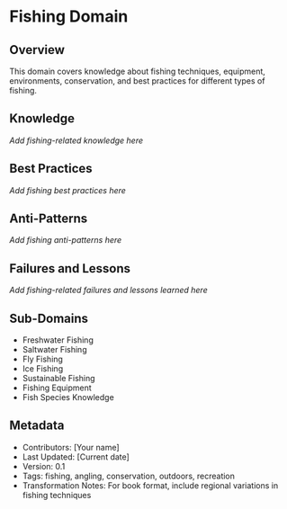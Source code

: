 # Fishing Domain

## Overview
This domain covers knowledge about fishing techniques, equipment, environments, conservation, and best practices for different types of fishing.

## Knowledge
*Add fishing-related knowledge here*

## Best Practices
*Add fishing best practices here*

## Anti-Patterns
*Add fishing anti-patterns here*

## Failures and Lessons
*Add fishing-related failures and lessons learned here*

## Sub-Domains
- Freshwater Fishing
- Saltwater Fishing
- Fly Fishing
- Ice Fishing
- Sustainable Fishing
- Fishing Equipment
- Fish Species Knowledge

## Metadata
- Contributors: [Your name]
- Last Updated: [Current date]
- Version: 0.1
- Tags: fishing, angling, conservation, outdoors, recreation
- Transformation Notes: For book format, include regional variations in fishing techniques 